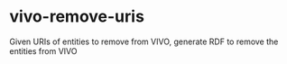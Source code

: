 vivo-remove-uris
================

Given URIs of entities to remove from VIVO, generate RDF to remove the entities from VIVO
